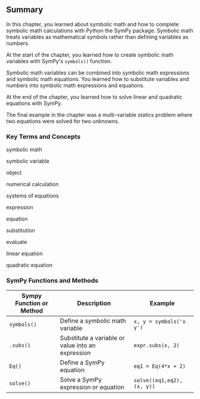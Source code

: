
## Summary


In this chapter, you learned about symbolic math and how to complete symbolic math calculations with Python the SymPy package. Symbolic math treats variables as mathematical symbols rather than defining variables as numbers. 

At the start of the chapter, you learned how to create symbolic math variables with SymPy's ```symbols()``` function.

Symbolic math variables can be combined into symbolic math expressions and symbolic math equations. You learned how to substitute variables and numbers into symbolic math expressions and equations. 

At the end of the chapter, you learned how to solve linear and quadratic equations with SymPy. 

The final example in the chapter was a multi-variable statics problem where two equations were solved for two unknowns. 
### Key Terms and Concepts
symbolic math

symbolic variable

object

numerical calculation

systems of equations

expression

equation

substitution

evaluate

linear equation

quadratic equation
### SymPy Functions and Methods
| Sympy Function or Method | Description | Example |
| --- | --- | --- |
| ```symbols()``` | Define a symbolic math variable | ```x, y = symbols('x y')``` |
| ```.subs()``` | Substitute a variable or value into an expression | ```expr.subs(x, 2)``` |
| ```Eq()``` | Define a SymPy equation | ```eq1 = Eq(4*x + 2)``` |
| ```solve()``` | Solve a SymPy expression or equation | ```solve((eq1,eq2), (x, y))``` |
 

